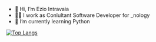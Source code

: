 - 👋 Hi, I’m Ezio Intravaia
- :technologist: I work as Conlultant Software Developer for _nology
- 🌱 I’m currently learning Python

[![Top Langs](https://github-readme-stats.vercel.app/api/top-langs/?username=Ezio2994&layout=compact)](https://github.com/anuraghazra/github-readme-stats)

